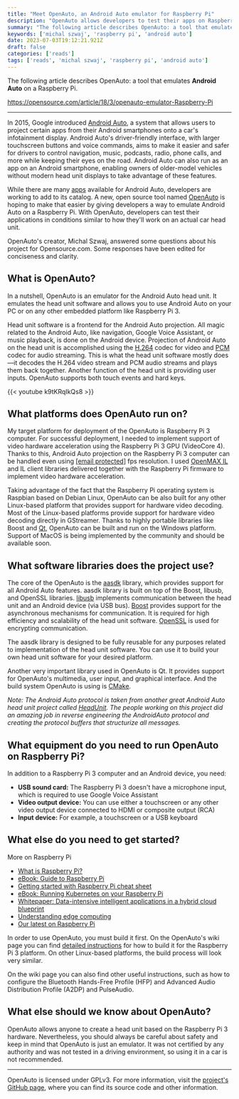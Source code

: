 ```yaml
---
title: "Meet OpenAuto, an Android Auto emulator for Raspberry Pi"
description: "OpenAuto allows developers to test their apps on Raspberry Pi as well as other Linux and Windows PCs."
summary: "The following article describes OpenAuto: a tool that emulates **Android Auto** on a Raspberry Pi."
keywords: ['michal szwaj', 'raspberry pi', 'android auto']
date: 2023-07-03T19:12:21.921Z
draft: false
categories: ['reads']
tags: ['reads', 'michal szwaj', 'raspberry pi', 'android auto']
---
```


The following article describes OpenAuto: a tool that emulates **Android Auto** on a Raspberry Pi.

https://opensource.com/article/18/3/openauto-emulator-Raspberry-Pi

---

In 2015, Google introduced [Android Auto](https://www.android.com/auto/faq/), a system that allows users to project certain apps from their Android smartphones onto a car's infotainment display. Android Auto's driver-friendly interface, with larger touchscreen buttons and voice commands, aims to make it easier and safer for drivers to control navigation, music, podcasts, radio, phone calls, and more while keeping their eyes on the road. Android Auto can also run as an app on an Android smartphone, enabling owners of older-model vehicles without modern head unit displays to take advantage of these features.

While there are many [apps](https://play.google.com/store/apps/collection/promotion_3001303_android_auto_all) available for Android Auto, developers are working to add to its catalog. A new, open source tool named [OpenAuto](https://github.com/f1xpl/openauto) is hoping to make that easier by giving developers a way to emulate Android Auto on a Raspberry Pi. With OpenAuto, developers can test their applications in conditions similar to how they'll work on an actual car head unit.

OpenAuto's creator, Michal Szwaj, answered some questions about his project for Opensource.com. Some responses have been edited for conciseness and clarity.

What is OpenAuto?
-----------------

In a nutshell, OpenAuto is an emulator for the Android Auto head unit. It emulates the head unit software and allows you to use Android Auto on your PC or on any other embedded platform like Raspberry Pi 3.

Head unit software is a frontend for the Android Auto projection. All magic related to the Android Auto, like navigation, Google Voice Assistant, or music playback, is done on the Android device. Projection of Android Auto on the head unit is accomplished using the [H.264](https://en.wikipedia.org/wiki/H.264/MPEG-4_AVC) codec for video and [PCM](https://en.wikipedia.org/wiki/Pulse-code_modulation) codec for audio streaming. This is what the head unit software mostly does—it decodes the H.264 video stream and PCM audio streams and plays them back together. Another function of the head unit is providing user inputs. OpenAuto supports both touch events and hard keys.

{{< youtube k9tKRqIkQs8 >}}

What platforms does OpenAuto run on?
------------------------------------

My target platform for deployment of the OpenAuto is Raspberry Pi 3 computer. For successful deployment, I needed to implement support of video hardware acceleration using the Raspberry Pi 3 GPU (VideoCore 4). Thanks to this, Android Auto projection on the Raspberry Pi 3 computer can be handled even using [\[email protected\]](/cdn-cgi/l/email-protection) fps resolution. I used [OpenMAX IL](https://www.khronos.org/openmaxil) and IL client libraries delivered together with the Raspberry Pi firmware to implement video hardware acceleration.

Taking advantage of the fact that the Raspberry Pi operating system is Raspbian based on Debian Linux, OpenAuto can be also built for any other Linux-based platform that provides support for hardware video decoding. Most of the Linux-based platforms provide support for hardware video decoding directly in GStreamer. Thanks to highly portable libraries like Boost and [Qt](https://www.qt.io/), OpenAuto can be built and run on the Windows platform. Support of MacOS is being implemented by the community and should be available soon.

What software libraries does the project use?
---------------------------------------------

The core of the OpenAuto is the [aasdk](https://github.com/f1xpl/aasdk) library, which provides support for all Android Auto features. aasdk library is built on top of the Boost, libusb, and OpenSSL libraries. [libusb](http://libusb.info/) implements communication between the head unit and an Android device (via USB bus). [Boost](http://www.boost.org/) provides support for the asynchronous mechanisms for communication. It is required for high efficiency and scalability of the head unit software. [OpenSSL](https://www.openssl.org/) is used for encrypting communication.

The aasdk library is designed to be fully reusable for any purposes related to implementation of the head unit software. You can use it to build your own head unit software for your desired platform.

Another very important library used in OpenAuto is Qt. It provides support for OpenAuto's multimedia, user input, and graphical interface. And the build system OpenAuto is using is [CMake](https://cmake.org/).

_Note: The Android Auto protocol is taken from another great Android Auto head unit project called [HeadUnit](https://github.com/gartnera/headunit). The people working on this project did an amazing job in reverse engineering the AndroidAuto protocol and creating the protocol buffers that structurize all messages._

What equipment do you need to run OpenAuto on Raspberry Pi?
-----------------------------------------------------------

In addition to a Raspberry Pi 3 computer and an Android device, you need:

*   **USB sound card:** The Raspberry Pi 3 doesn't have a microphone input, which is required to use Google Voice Assistant
*   **Video output device:** You can use either a touchscreen or any other video output device connected to HDMI or composite output (RCA)
*   **Input device:** For example, a touchscreen or a USB keyboard

What else do you need to get started?
-------------------------------------

More on Raspberry Pi

*   [What is Raspberry Pi?](https://opensource.com/resources/what-raspberry-pi?src=raspberry_pi_resource_menu1&intcmp=701f2000000h4RcAAI)
*   [eBook: Guide to Raspberry Pi](https://opensource.com/downloads/raspberry-pi-guide?src=raspberry_pi_resource_menu2&intcmp=701f2000000h4RcAAI)
*   [Getting started with Raspberry Pi cheat sheet](https://opensource.com/downloads/getting-started-raspberry-pi-cheat-sheet?src=raspberry_pi_resource_menu3&intcmp=701f2000000h4RcAAI)
*   [eBook: Running Kubernetes on your Raspberry Pi](https://opensource.com/downloads/kubernetes-raspberry-pi?src=raspberry_pi_resource_menu6&intcmp=701f2000000h4RcAAI)
*   [Whitepaper: Data-intensive intelligent applications in a hybrid cloud blueprint](https://www.redhat.com/en/resources/data-intensive-applications-hybrid-cloud-blueprint-detail?src=raspberry_pi_resource_menu7&intcmp=701f2000000h4RcAAI)
*   [Understanding edge computing](https://www.redhat.com/en/topics/edge-computing?src=raspberry_pi_resource_menu5&intcmp=701f2000000h4RcAAI)
*   [Our latest on Raspberry Pi](https://opensource.com/tags/raspberry-pi?src=raspberry_pi_resource_menu4&intcmp=701f2000000h4RcAAI)

In order to use OpenAuto, you must build it first. On the OpenAuto's wiki page you can find [detailed instructions](https://github.com/f1xpl/) for how to build it for the Raspberry Pi 3 platform. On other Linux-based platforms, the build process will look very similar.

On the wiki page you can also find other useful instructions, such as how to configure the Bluetooth Hands-Free Profile (HFP) and Advanced Audio Distribution Profile (A2DP) and PulseAudio.

What else should we know about OpenAuto?
----------------------------------------

OpenAuto allows anyone to create a head unit based on the Raspberry Pi 3 hardware. Nevertheless, you should always be careful about safety and keep in mind that OpenAuto is just an emulator. It was not certified by any authority and was not tested in a driving environment, so using it in a car is not recommended.

* * *

OpenAuto is licensed under GPLv3. For more information, visit the [project's GitHub page](https://github.com/f1xpl/openauto), where you can find its source code and other information.